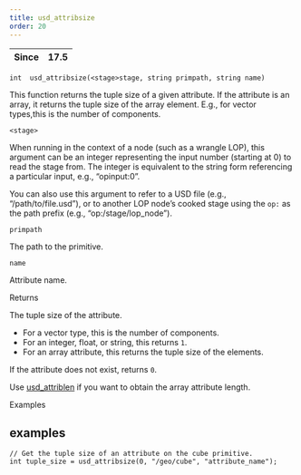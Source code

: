 ```yaml
---
title: usd_attribsize
order: 20
---
```

| Since | 17.5 |
| --- | --- |

`int  usd_attribsize(<stage>stage, string primpath, string name)`

This function returns the tuple size of a given attribute. If the attribute is an array, it returns the tuple size of the array element. E.g., for vector types,this is the number of components.

`<stage>`

When running in the context of a node (such as a wrangle LOP), this argument can be an integer representing the input number (starting at 0) to read the stage from. The integer is equivalent to the string form referencing a particular input, e.g., “opinput:0”.

You can also use this argument to refer to a USD file (e.g., “/path/to/file.usd”), or to another LOP node’s cooked stage using the `op:` as the path prefix (e.g., “op:/stage/lop_node”).

`primpath`

The path to the primitive.

`name`

Attribute name.

Returns

The tuple size of the attribute.

- For a vector type, this is the number of components.
- For an integer, float, or string, this returns `1`.
- For an array attribute, this returns the tuple size of the elements.

If the attribute does not exist, returns `0`.

Use [usd_attriblen](/en/houdini-vex/usd/usd_attriblen "Returns the length of the array attribute.") if you want to obtain the array attribute length.

Examples

## examples

```vex
// Get the tuple size of an attribute on the cube primitive.
int tuple_size = usd_attribsize(0, "/geo/cube", "attribute_name");

```
